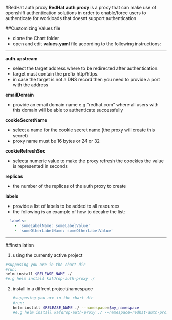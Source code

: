 #RedHat auth proxy
**RedHat auth proxy** is a proxy that can make use of openshift authentication solutions in order to enable/force users to authenticate for workloads that doesnt support authentication

##Customizing Values file
- clone the Chart folder
- open and edit **values.yaml** file according to the following instructions:
---
**auth.upstream**
- select the target address where to be redirected after authentication.
- target must contain the prefix http/https.
- in case the target is not a DNS record then you need to provide a port with the address

**emailDomain**
- provide an email domain name e.g "redhat.com" where all users with this domain will be able to authenticate successfully

**cookieSecretName**
- select a name for the cookie secret name (the proxy will create this secret)
- proxy name must be 16 bytes or 24 or 32

**cookieRefreshSec**
- selecta numeric value to make the proxy refresh the coockies the value is represented in seconds

**replicas**
- the number of the replicas of the auth proxy to create

**labels**
- provide a list of labels to be added to all resources
- the following is an example of how to decalre the list:
```yaml
  labels:
    - 'someLabelName: someLabelValue'
    - 'someOtherLabelName: someOtherLabelValue'
```
---
##Installation
1. using the currently active project
```bash
#supposing you are in the chart dir
#run:
helm install $RELEASE_NAME ./
#e.g helm install kafdrop-auth-proxy ./
```
2. install in a diffrent project/namespace
	```bash
	#supposing you are in the chart dir
	#run:
	helm install $RELEASE_NAME ./ --namespace=$my_namespace
	#e.g helm install kafdrop-auth-proxy ./ --namespace=redhat-auth-proxy-test
	```

